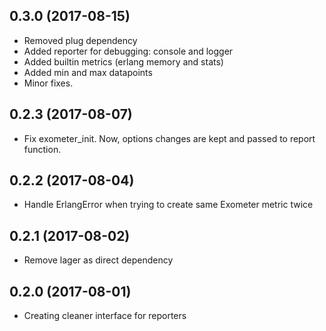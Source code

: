 ## 0.3.0 (2017-08-15)
- Removed plug dependency
- Added reporter for debugging: console and logger
- Added builtin metrics (erlang memory and stats)
- Added min and max datapoints
- Minor fixes.

## 0.2.3 (2017-08-07)
- Fix exometer_init. Now, options changes are kept and passed to report function.

## 0.2.2 (2017-08-04)
- Handle ErlangError when trying to create same Exometer metric twice

## 0.2.1 (2017-08-02)
- Remove lager as direct dependency

## 0.2.0 (2017-08-01)
- Creating cleaner interface for reporters
